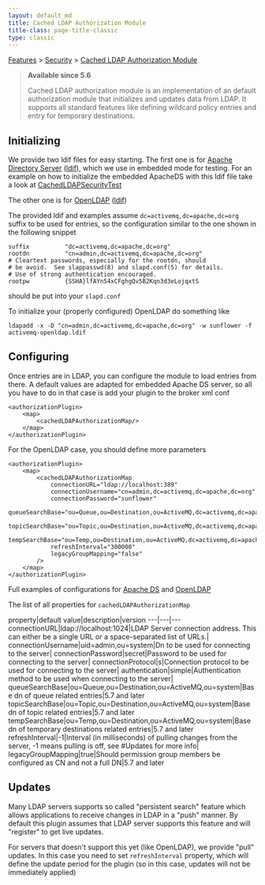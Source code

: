 ```yaml
---
layout: default_md
title: Cached LDAP Authorization Module 
title-class: page-title-classic
type: classic
---
```


[Features](features) > [Security](security) > [Cached LDAP Authorization Module](cached-ldap-authorization-module)


> **Available since 5.6**
> 
> Cached LDAP authorization module is an implementation of an default authorization module that initializes and updates data from LDAP. It supports all standard features like defining wildcard policy entries and entry for temporary destinations.

Initializing
------------

We provide two ldif files for easy starting. The first one is for [Apache Directory Server](http://directory.apache.org/) ([ldif](https://github.com/apache/activemq/tree/main/activemq-unit-tests/src/test/resources/org/apache/activemq/security/activemq-apacheds.ldif)), which we use in embedded mode for testing. For an example on how to initialize the embedded ApacheDS with this ldif file take a look at [CachedLDAPSecurityTest](https://github.com/apache/activemq/tree/main/activemq-unit-tests/src/test/java/org/apache/activemq/security/CachedLDAPSecurityTest.java)

The other one is for [OpenLDAP](http://www.openldap.org/) ([ldif](https://github.com/apache/activemq/tree/main/activemq-unit-tests/src/test/resources/org/apache/activemq/security/activemq-openldap.ldif))

The provided ldif and examples assume `dc=activemq,dc=apache,dc=org` suffix to be used for entries, so the configuration similar to the one shown in the following snippet
```
suffix          "dc=activemq,dc=apache,dc=org"
rootdn          "cn=admin,dc=activemq,dc=apache,dc=org"
# Cleartext passwords, especially for the rootdn, should
# be avoid.  See slappasswd(8) and slapd.conf(5) for details.
# Use of strong authentication encouraged.
rootpw          {SSHA}lfAYn54xCFghgQv5B2Kqn3d3eLojqxtS
```
should be put into your `slapd.conf`

To initialize your (properly configured) OpenLDAP do something like
```
ldapadd -x -D "cn=admin,dc=activemq,dc=apache,dc=org" -w sunflower -f activemq-openldap.ldif
```

Configuring
-----------

Once entries are in LDAP, you can configure the module to load entries from there. A default values are adapted for embedded Apache DS server, so all you have to do in that case is add your plugin to the broker xml conf
```
<authorizationPlugin>
    <map>
        <cachedLDAPAuthorizationMap/>
    </map>
</authorizationPlugin>
```
For the OpenLDAP case, you should define more parameters
```
<authorizationPlugin>
    <map>
        <cachedLDAPAuthorizationMap
            connectionURL="ldap://localhost:389"
            connectionUsername="cn=admin,dc=activemq,dc=apache,dc=org"
            connectionPassword="sunflower"
            queueSearchBase="ou=Queue,ou=Destination,ou=ActiveMQ,dc=activemq,dc=apache,dc=org"
            topicSearchBase="ou=Topic,ou=Destination,ou=ActiveMQ,dc=activemq,dc=apache,dc=org"
            tempSearchBase="ou=Temp,ou=Destination,ou=ActiveMQ,dc=activemq,dc=apache,dc=org"
            refreshInterval="300000"
            legacyGroupMapping="false"
        />
    </map>
</authorizationPlugin>
```
Full examples of configurations for [Apache DS](https://github.com/apache/activemq/tree/main/activemq-unit-tests/src/test/resources/org/apache/activemq/security/activemq-apacheds.xml) and [OpenLDAP](https://github.com/apache/activemq/tree/main/activemq-unit-tests/src/test/resources/org/apache/activemq/security/activemq-openldap.xml)

The list of all properties for `cachedLDAPAuthorizationMap`

property|default value|description|version
---|---|---
connectionURL|ldap://localhost:1024|LDAP Server connection address. This can either be a single URL or a space-separated list of URLs.|
connectionUsername|uid=admin,ou=system|Dn to be used for connecting to the server|
connectionPassword|secret|Password to be used for connecting to the server|
connectionProtocol|s|Connection protocol to be used for connecting to the server|
authentication|simple|Authentication method to be used when connecting to the server|
queueSearchBase|ou=Queue,ou=Destination,ou=ActiveMQ,ou=system|Base dn of queue related entries|5.7 and later
topicSearchBase|ou=Topic,ou=Destination,ou=ActiveMQ,ou=system|Base dn of topic related entries|5.7 and later
tempSearchBase|ou=Temp,ou=Destination,ou=ActiveMQ,ou=system|Base dn of temporary destinations related entries|5.7 and later
refreshInterval|-1|Interval (in milliseconds) of pulling changes from the server, -1 means pulling is off, see #Updates for more info|
legacyGroupMapping|true|Should permission group members be configured as CN and not a full DN|5.7 and later

Updates
-------

Many LDAP servers supports so called "persistent search" feature which allows applications to receive changes in LDAP in a "push" manner. By default this plugin assumes that LDAP server supports this feature and will "register" to get live updates.

For servers that doesn't support this yet (like OpenLDAP), we provide "pull" updates. In this case you need to set `refreshInterval` property, which will define the update period for the plugin (so in this case, updates will not be immediately applied)

